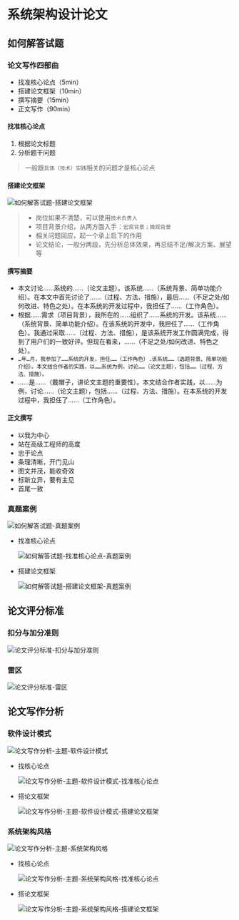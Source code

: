 # 系统架构设计论文

## 如何解答试题
### 论文写作四部曲
- 找准核心论点（5min）
- 搭建论文框架（10min）
- 撰写摘要（15min）
- 正文写作（90min）

#### 找准核心论点
1. 根据论文标题
2. 分析题干问题
> 一般跟`具体（技术）实践`相关的问题才是核心论点

#### 搭建论文框架
![如何解答试题-搭建论文框架](../img/如何解答试题-搭建论文框架.png)
> - 岗位如果不清楚，可以使用`技术负责人`
> - 项目背景介绍，从两方面入手：`宏观背景；微观背景`
> - 相关问题回应，起一个承上启下的作用
> - 论文结论，一般分两段，先分析总体效果，再总结不足/解决方案、展望等

#### 撰写摘要
- 本文讨论……系统的……（论文主题）。该系统……（系统背景、简单功能介绍）。在本文中首先讨论了……（过程、方法、措施），最后……（不足之处/如何改进、特色之处）。在本系统的开发过程中，我担任了……（工作角色）。
- 根据……需求（项目背景），我所在的……组织了……系统的开发。该系统……（系统背景、简单功能介绍）。在该系统的开发中，我担任了……（工作角色）。我通过采取……（过程、方法、措施），是该系统开发工作圆满完成，得到了用户们的一致好评。但现在看来，……（不足之处/如何改进、特色之处）。
- `…年…月，我参加了……系统的开发，担任……（工作角色）.该系统……（选题背景、简单功能介绍）。本文结合作者的实践，以……系统为例，讨论……（论文主题），包括……（过程、方法、措施）。`
- ……是……（戴帽子，讲论文主题的重要性）。本文结合作者实践，以……为例，讨论……（论文主题），包括……（过程、方法、措施）。在本系统的开发过程中，我担任了……（工作角色）。

#### 正文撰写
- 以我为中心
- 站在高级工程师的高度
- 忠于论点
- 条理清晰，开门见山
- 图文并茂，能收奇效
- 标新立异，要有主见
- 首尾一致

### 真题案例
![如何解答试题-真题案例](../img/如何解答试题-真题案例.png)

- 找准核心论点

  ![如何解答试题-找准核心论点-真题案例](../img/如何解答试题-找准核心论点-真题案例.png)
- 搭建论文框架

  ![如何解答试题-搭建论文框架-真题案例](../img/如何解答试题-搭建论文框架-真题案例.png)

## 论文评分标准
### 扣分与加分准则
![论文评分标准-扣分与加分准则](../img/论文评分标准-扣分与加分准则.png)

### 雷区
![论文评分标准-雷区](../img/论文评分标准-雷区.png)

## 论文写作分析
### 软件设计模式
![论文写作分析-主题-软件设计模式](../img/论文写作分析-主题-软件设计模式.png)
- 找核心论点

  ![论文写作分析-主题-软件设计模式-找准核心论点](../img/论文写作分析-主题-软件设计模式-找准核心论点.png)
- 搭论文框架

  ![论文写作分析-主题-软件设计模式-搭建论文框架](../img/论文写作分析-主题-软件设计模式-搭建论文框架.png)

### 系统架构风格
![论文写作分析-主题-系统架构风格](../img/论文写作分析-主题-系统架构风格.png)
- 找核心论点

  ![论文写作分析-主题-系统架构风格-找准核心论点](../img/论文写作分析-主题-系统架构风格-找准核心论点.png)
- 搭论文框架

  ![论文写作分析-主题-系统架构风格-搭建论文框架](../img/论文写作分析-主题-系统架构风格-搭建论文框架.png)